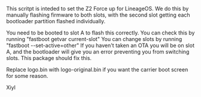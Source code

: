 
This scritpt is inteded to set the Z2 Force up for LineageOS.
We do this by manually flashing firmware to both slots, with the second
slot getting each bootloader partition flashed individually. 


You need to be booted to slot A to flash this correctly. 
You can check this by running "fastboot getvar current-slot"
You can change slots by running "fastboot --set-active=other"
If you haven't taken an OTA you will be on slot A, and the 
bootloader will give you an error preventing you from switching
slots. This package should fix this.

Replace logo.bin with logo-original.bin if you want the carrier
boot screen for some reason.



Xiyl
